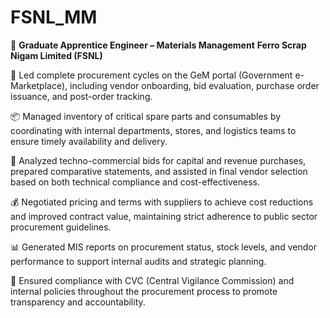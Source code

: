 # FSNL_MM
💼 **Graduate Apprentice Engineer – Materials Management**
**Ferro Scrap Nigam Limited (FSNL)**

🛒 Led complete procurement cycles on the GeM portal (Government e-Marketplace), including vendor onboarding, bid evaluation, purchase order issuance, and post-order tracking.

📦 Managed inventory of critical spare parts and consumables by coordinating with internal departments, stores, and logistics teams to ensure timely availability and delivery.

📑 Analyzed techno-commercial bids for capital and revenue purchases, prepared comparative statements, and assisted in final vendor selection based on both technical compliance and cost-effectiveness.

💰 Negotiated pricing and terms with suppliers to achieve cost reductions and improved contract value, maintaining strict adherence to public sector procurement guidelines.

📊 Generated MIS reports on procurement status, stock levels, and vendor performance to support internal audits and strategic planning.

📜 Ensured compliance with CVC (Central Vigilance Commission) and internal policies throughout the procurement process to promote transparency and accountability.
